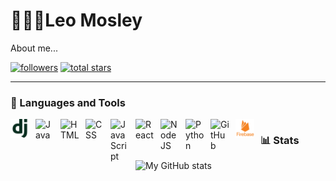 # 👨🏻‍💻Leo Mosley 

About me...

   <p align="left">
      <a href="https://github.com/leomosley?tab=followers">
         <img alt="followers" title="Follow me on Github" src="https://custom-icon-badges.demolab.com/github/followers/leomosley?color=236ad3&labelColor=1155ba&style=for-the-badge&logo=person-add&label=Follow&logoColor=white"/></a>
      <a href="https://github.com/leomosley?tab=repositories&sort=stargazers">
         <img alt="total stars" title="Total stars on GitHub" src="https://custom-icon-badges.demolab.com/github/stars/leomosley?color=55960c&style=for-the-badge&labelColor=488207&logo=star"/></a>
   </p>

---

### 🧰 Languages and Tools

<img align="left" alt="Django" width="30px" style="padding-right:10px;" src="https://github.com/devicons/devicon/blob/master/icons/django/django-plain.svg"/>
<img align="left" alt="Java" width="30px" style="padding-right:10px;" src="https://cdn.jsdelivr.net/gh/devicons/devicon/icons/java/java-original.svg"/>
<img align="left" alt="HTML" width="30px" style="padding-right:10px;" src="https://cdn.jsdelivr.net/gh/devicons/devicon/icons/html5/html5-plain.svg" />
<img align="left" alt="CSS" width="30px" style="padding-right:10px;" src="https://cdn.jsdelivr.net/gh/devicons/devicon/icons/css3/css3-plain.svg" />
<img align="left" alt="JavaScript" width="30px" style="padding-right:10px;" src="https://cdn.jsdelivr.net/gh/devicons/devicon/icons/javascript/javascript-plain.svg" />
<img align="left" alt="React" width="30px" style="padding-right:10px;" src="https://cdn.jsdelivr.net/gh/devicons/devicon/icons/react/react-original.svg" />
<img align="left" alt="NodeJS" width="30px" style="padding-right:10px;" src="https://cdn.jsdelivr.net/gh/devicons/devicon/icons/nodejs/nodejs-original.svg" />
<img align="left" alt="Python" width="30px" style="padding-right:10px;" src="https://cdn.jsdelivr.net/gh/devicons/devicon/icons/python/python-plain.svg" />
<img align="left" alt="GitHub" width="30px" style="padding-right:10px;" src="https://cdn.jsdelivr.net/gh/devicons/devicon/icons/github/github-original.svg" />
<img align="left" alt="Firebase" width="30px" style="padding-right:10px;" src="https://github.com/devicons/devicon/blob/master/icons/firebase/firebase-plain-wordmark.svg" />

#

### 📊 Stats

![My GitHub stats](https://github-readme-stats.vercel.app/api?username=leomosley&show_icons=true&theme=dracula)

<!-- ![GitHub Streak](https://streak-stats.demolab.com?user=leomosleyt&theme=dracula&border_radius=4.5) -->
